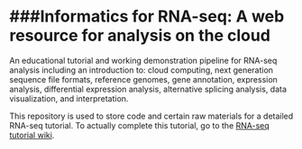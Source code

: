 ###Informatics for RNA-seq: A web resource for analysis on the cloud
===============

An educational tutorial and working demonstration pipeline for RNA-seq analysis including an introduction to: cloud computing, next generation sequence file formats, reference genomes, gene annotation, expression analysis, differential expression analysis, alternative splicing analysis, data visualization, and interpretation.

This repository is used to store code and certain raw materials for a detailed RNA-seq tutorial.  To actually complete this tutorial, go to the <a href="https://github.com/griffithlab/rnaseq_tutorial/wiki">RNA-seq tutorial wiki</a>.
